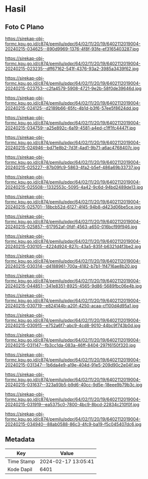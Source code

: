 # Hasil

## Foto C Plano

https://sirekap-obj-formc.kpu.go.id/c874/pemilu/pdpr/64/02/11/20/19/6402112019004-20240215-034625--890d9969-1376-4f8f-93fe-ef3165403287.jpg

https://sirekap-obj-formc.kpu.go.id/c874/pemilu/pdpr/64/02/11/20/19/6402112019004-20240215-023235--dff67162-541f-4376-93a2-3985a3439f62.jpg

https://sirekap-obj-formc.kpu.go.id/c874/pemilu/pdpr/64/02/11/20/19/6402112019004-20240215-023753--c2fa4579-5908-4721-9e2b-58f0de39646d.jpg

https://sirekap-obj-formc.kpu.go.id/c874/pemilu/pdpr/64/02/11/20/19/6402112019004-20240215-024125--d2189b66-65fc-4b1d-b3f6-57ee5f8624dd.jpg

https://sirekap-obj-formc.kpu.go.id/c874/pemilu/pdpr/64/02/11/20/19/6402112019004-20240215-034759--a25e892c-6a19-4581-a4ed-c1ff1fc4447f.jpg

https://sirekap-obj-formc.kpu.go.id/c874/pemilu/pdpr/64/02/11/20/19/6402112019004-20240215-024946--bd71e8b2-7d3f-4ad1-9b71-a6ac4768407c.jpg

https://sirekap-obj-formc.kpu.go.id/c874/pemilu/pdpr/64/02/11/20/19/6402112019004-20240215-025227--87b09fc9-5863-4fa2-b5ef-486a69b33737.jpg

https://sirekap-obj-formc.kpu.go.id/c874/pemilu/pdpr/64/02/11/20/19/6402112019004-20240215-025508--1332553c-5095-4a42-9c6d-94bd2489de13.jpg

https://sirekap-obj-formc.kpu.go.id/c874/pemilu/pdpr/64/02/11/20/19/6402112019004-20240215-025701--18bcb52d-6127-4f45-94b8-d423d06be5ce.jpg

https://sirekap-obj-formc.kpu.go.id/c874/pemilu/pdpr/64/02/11/20/19/6402112019004-20240215-025857--617952af-0fdf-4563-a650-016bcf99f946.jpg

https://sirekap-obj-formc.kpu.go.id/c874/pemilu/pdpr/64/02/11/20/19/6402112019004-20240215-030105--4224d924-827c-43a5-835f-b6321d4f3be2.jpg

https://sirekap-obj-formc.kpu.go.id/c874/pemilu/pdpr/64/02/11/20/19/6402112019004-20240215-030314--d4188961-700a-4182-b7b1-1f4716ae8b20.jpg

https://sirekap-obj-formc.kpu.go.id/c874/pemilu/pdpr/64/02/11/20/19/6402112019004-20240215-044851--341e8351-8925-4565-9d86-5689fbc06e4b.jpg

https://sirekap-obj-formc.kpu.go.id/c874/pemilu/pdpr/64/02/11/20/19/6402112019004-20240215-030719--e824144b-a20f-4250-acaa-cf100d4d95a1.jpg

https://sirekap-obj-formc.kpu.go.id/c874/pemilu/pdpr/64/02/11/20/19/6402112019004-20240215-030915--e752a6f7-abc9-4cd8-9010-44bc9f743b0d.jpg

https://sirekap-obj-formc.kpu.go.id/c874/pemilu/pdpr/64/02/11/20/19/6402112019004-20240215-031147--fb3cc1da-083a-46ff-8404-297f6150f320.jpg

https://sirekap-obj-formc.kpu.go.id/c874/pemilu/pdpr/64/02/11/20/19/6402112019004-20240215-031347--1b6da4e9-a19e-404d-91e5-209d90c2e04f.jpg

https://sirekap-obj-formc.kpu.go.id/c874/pemilu/pdpr/64/02/11/20/19/6402112019004-20240215-031637--323a93b5-b9d6-40cc-9d5e-18eee9b79b3c.jpg

https://sirekap-obj-formc.kpu.go.id/c874/pemilu/pdpr/64/02/11/20/19/6402112019004-20240215-031919--ea5375c0-7800-4bc9-8bcd-22834c210f0f.jpg

https://sirekap-obj-formc.kpu.go.id/c874/pemilu/pdpr/64/02/11/20/19/6402112019004-20240215-034940--88ab0588-86c3-4fc9-ba19-f5c045407dc6.jpg


## Metadata

| Key        | Value               |
| ---------- | ------------------- |
| Time Stamp | 2024-02-17 13:05:41 |
| Kode Dapil | 6401                |




